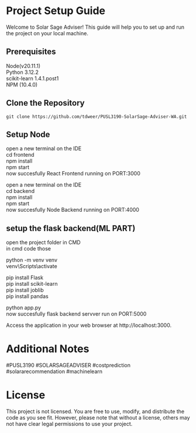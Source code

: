 # **Project Setup Guide**

Welcome to Solar Sage Adviser! This guide will help you to set up and run the project on your local machine.  

## Prerequisites
Node(v20.11.1)  
Python 3.12.2  
scikit-learn 1.4.1.post1  
NPM (10.4.0)  



## Clone the Repository
```  
git clone https://github.com/tdweer/PUSL3190-SolarSage-Adviser-WA.git
```

## Setup Node 

open a new terminal on the IDE  
cd frontend  
npm install  
npm start  
now succesfully React Frontend  running on PORT:3000  

open a new terminal on the IDE  
cd backend  
npm install  
npm start  
now succesfully Node Backend  running on PORT:4000  

## setup the flask backend(ML PART)  

open the project folder in CMD  
in cmd code those  

python -m venv venv  
venv\Scripts\activate  
  
pip install Flask  
pip install scikit-learn  
pip install joblib  
pip install pandas  
  
python app.py  
now succesfully flask backend servver run on PORT:5000  
  
  
Access the application in your web browser at http://localhost:3000.  
  
# Additional Notes
 #PUSL3190 #SOLARSAGEADVISER #costprediction  
 #solararecommendation #machinelearn  

 # License

This project is not licensed. You are free to use, modify, and distribute the code as you see fit. However, please note that without a license, others may not have clear legal permissions to use your project.








